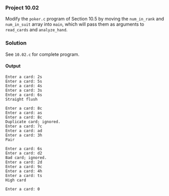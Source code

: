 ### Project 10.02
Modify the `poker.c` program of Section 10.5 by moving the `num_in_rank` and `num_in_suit` array into `main`, which will pass them as arguments to `read_cards` and `analyze_hand`.
### Solution
See `10.02.c` for complete program.
#### Output
```
Enter a card: 2s
Enter a card: 5s
Enter a card: 4s
Enter a card: 3s
Enter a card: 6s
Straight flush

Enter a card: 8c
Enter a card: as
Enter a card: 8c
Duplicate card; ignored.
Enter a card: 7c
Enter a card: ad
Enter a card: 3h
Pair

Enter a card: 6s
Enter a card: d2
Bad card; ignored.
Enter a card: 2d
Enter a card: 9c
Enter a card: 4h
Enter a card: ts
High card

Enter a card: 0
```
